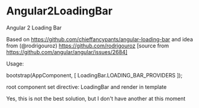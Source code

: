 # Angular2LoadingBar
Angular 2 Loading Bar

Based on https://github.com/chieffancypants/angular-loading-bar and idea from
(@rodrigouroz) https://github.com/rodrigouroz 
[source from https://github.com/angular/angular/issues/2684]

Usage:

bootstrap(AppComponent, [ LoadingBar.LOADING_BAR_PROVIDERS ]);

root component set
directive: LoadingBar
and render <loading-bar></loading-bar> in template

Yes, this is not the best solution, but I don't have another at this moment